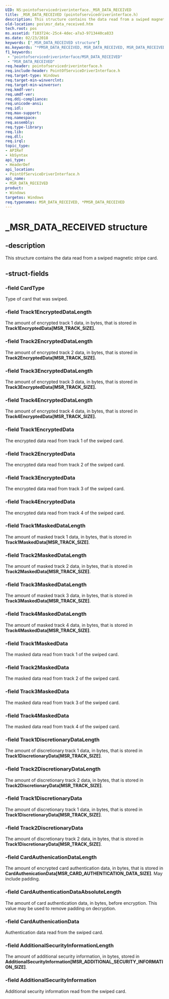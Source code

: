```yaml
---
UID: NS:pointofservicedriverinterface._MSR_DATA_RECEIVED
title: _MSR_DATA_RECEIVED (pointofservicedriverinterface.h)
description: This structure contains the data read from a swiped magnetic stripe card.
old-location: pos\msr_data_received.htm
tech.root: pos
ms.assetid: f103724c-25c4-4dec-a7a3-9713440ca833
ms.date: 02/23/2018
keywords: ["_MSR_DATA_RECEIVED structure"]
ms.keywords: "*PMSR_DATA_RECEIVED, MSR_DATA_RECEIVED, MSR_DATA_RECEIVED structure, PMSR_DATA_RECEIVED, PMSR_DATA_RECEIVED structure pointer, _MSR_DATA_RECEIVED, pointofservicedriverinterface/MSR_DATA_RECEIVED, pointofservicedriverinterface/PMSR_DATA_RECEIVED, pos.msr_data_received"
f1_keywords:
 - "pointofservicedriverinterface/MSR_DATA_RECEIVED"
 - "MSR_DATA_RECEIVED"
req.header: pointofservicedriverinterface.h
req.include-header: PointOfServiceDriverInterface.h
req.target-type: Windows
req.target-min-winverclnt: 
req.target-min-winversvr: 
req.kmdf-ver: 
req.umdf-ver: 
req.ddi-compliance: 
req.unicode-ansi: 
req.idl: 
req.max-support: 
req.namespace: 
req.assembly: 
req.type-library: 
req.lib: 
req.dll: 
req.irql: 
topic_type:
- APIRef
- kbSyntax
api_type:
- HeaderDef
api_location:
- PointOfServiceDriverInterface.h
api_name:
- MSR_DATA_RECEIVED
product:
- Windows
targetos: Windows
req.typenames: MSR_DATA_RECEIVED, *PMSR_DATA_RECEIVED
---
```


# _MSR_DATA_RECEIVED structure


## -description


This structure contains the data read from a swiped magnetic stripe card.


## -struct-fields




### -field CardType

Type of card that was swiped.


### -field Track1EncryptedDataLength

The amount of encrypted track 1 data, in bytes, that is stored in <b>Track1EncryptedData[MSR_TRACK_SIZE].</b>


### -field Track2EncryptedDataLength

The amount of encrypted track 2 data, in bytes, that is stored in <b>Track2EncryptedData[MSR_TRACK_SIZE].</b>


### -field Track3EncryptedDataLength

The amount of encrypted track 3 data, in bytes, that is stored in <b>Track3EncryptedData[MSR_TRACK_SIZE].</b>


### -field Track4EncryptedDataLength

The amount of encrypted track 4 data, in bytes, that is stored in <b>Track4EncryptedData[MSR_TRACK_SIZE].</b>


### -field Track1EncryptedData

The encrypted data read from track 1 of the swiped card.


### -field Track2EncryptedData

The encrypted data read from track 2 of the swiped card.


### -field Track3EncryptedData

The encrypted data read from track 3 of the swiped card.


### -field Track4EncryptedData

The encrypted data read from track 4 of the swiped card.


### -field Track1MaskedDataLength

The amount of masked track 1 data, in bytes, that is stored in <b>Track1MaskedData[MSR_TRACK_SIZE]</b>.


### -field Track2MaskedDataLength

The amount of masked track 2 data, in bytes, that is stored in <b>Track2MaskedData[MSR_TRACK_SIZE]</b>.


### -field Track3MaskedDataLength

The amount of masked track 3 data, in bytes, that is stored in <b>Track3MaskedData[MSR_TRACK_SIZE]</b>.


### -field Track4MaskedDataLength

The amount of masked track 4 data, in bytes, that is stored in <b>Track4MaskedData[MSR_TRACK_SIZE]</b>.


### -field Track1MaskedData

The masked data read from track 1 of the swiped card.


### -field Track2MaskedData

The masked data read from track 2 of the swiped card.


### -field Track3MaskedData

The masked data read from track 3 of the swiped card.


### -field Track4MaskedData

The masked data read from track 4 of the swiped card.


### -field Track1DiscretionaryDataLength

The amount of discretionary track 1 data, in bytes, that is stored in <b>Track1DiscretionaryData[MSR_TRACK_SIZE]</b>.


### -field Track2DiscretionaryDataLength

The amount of discretionary track 2 data, in bytes, that is stored in <b>Track2DiscretionaryData[MSR_TRACK_SIZE]</b>.


### -field Track1DiscretionaryData

The amount of discretionary  track 1 data, in bytes, that is stored in <b>Track1DiscretionaryData[MSR_TRACK_SIZE]</b>.


### -field Track2DiscretionaryData

The amount of discretionary track 2 data, in bytes, that is stored in <b>Track1DiscretionaryData[MSR_TRACK_SIZE]</b>.


### -field CardAuthenicationDataLength

The amount of encrypted card authentication data, in bytes, that is stored in <b>CardAuthenicationData[MSR_CARD_AUTHENTICATION_DATA_SIZE]</b>. May include padding.


### -field CardAuthenticationDataAbsoluteLength

The amount of card authentication data, in bytes, before encryption. This value may be used to remove padding on decryption.


### -field CardAuthenicationData

Authentication data read from the swiped card.


### -field AdditionalSecurityInformationLength

The amount of additional security information, in bytes, stored in <b>AdditionalSecurityInformation[MSR_ADDITIONAL_SECURITY_INFORMATION_SIZE]</b>.


### -field AdditionalSecurityInformation

Additional security information read from the swiped card.

